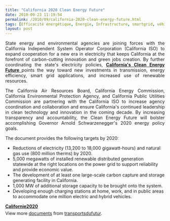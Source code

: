 ```yaml
---
title: "California 2020 Clean Energy Future"
date: 2010-09-23 11:19:54
permalink: /2010/09/california-2020-clean-energy-future.html
tags: [Efficacité énergétique, Energie, Infrastructure, smartgrid, véhicule propre]
layout: post
---
```


<p style="text-align: justify">State energy and environmental agencies are joining forces with the California Independent System Operator Corporation (California ISO) to expand cooperation for a new era in electricity that keeps California at the forefront of carbon-cutting innovation and green jobs creation. By further coordinating the state's electricity policies, <strong><a href="http://www.climatechange.ca.gov/energy/index.html" target="_blank">California's Clean Energy Future </a></strong>points the way toward new investments in transmission, energy efficiency, smart grid applications, and increased use of renewable resources.</p> <p style="text-align: justify">The California Air Resources Board, California Energy Commission, California Environmental Protection Agency, and California Public Utilities Commission are partnering with the California ISO to increase agency coordination and collaboration and ensure California's continued leadership in clean technology and innovation in the coming decade. By increasing transparency and accountability, the Clean Energy Future will bolster accomplishing Governor Arnold Schwarzenegger's 2020 energy policy goals.</p> <p>The document provides the following targets by 2020:</p> <ul> <li>Reductions of electricity (13,200 to 18,000 gigawatt-hours) and natural gas use (800 million therms) by 2020.</li> <li>5,000 megawatts of installed renewable distributed generation statewide at the right locations on the power grid to support reliability and provide economic value.</li> <li>The development of at least one large-scale carbon capture and storage generating facility in California.</li> <li>1,000 MW of additional storage capacity to be brought onto the system.</li> <li>Developing enough charging stations at home, work, and in public areas to accommodate one million electric and hybrid vehicles.  </li></ul>  <!--more-->    <div id="__ss_5265897" style="width: 477px"><strong style="margin: 12px 0 4px"><a href="http://www.slideshare.net/transportsdufutur/californie2020" title="Californie2020">Californie2020</a></strong>      <div style="padding: 5px 0 12px">View more <a href="http://www.slideshare.net/">documents</a> from <a href="http://www.slideshare.net/transportsdufutur">transportsdufutur</a>.</div> </div>
